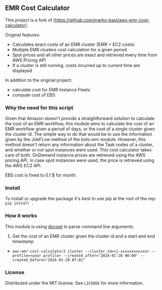 ## EMR Cost Calculator

This project is a fork of [https://github.com/marko-bast/aws-emr-cost-calculator].

Original features:
- Calculates exact costs of an EMR cluster (EMR + EC2 costs)
- Multiple EMR clusters cost calculation for a given period
- Spot prices and all other prices are exact and retrieved every time from AWS Pricing API
- If a cluster is still running, costs incurred up to current time are displayed

In addition to the original project:
- calculate cost for EMR Instance Fleets
- compute cost of EBS

### Why the need for this script

Given that Amazon doesn't provide a straightforward solution to calculate the cost of an EMR workflow, this module aims to calculate the cost of an EMR workflow given a period of days, or the cost of a single cluster given the cluster id. The simple way to do that would be to use the information given by the JobFLow method of the boto.emr module. However, this method doesn't return any information about the Task nodes of a cluster, and whether or not spot instances were used. This cost calculator takes care of both. OnDemand instance prices are retrieved using the AWS pricing API. In case spot instances were used, the price is retrieved using the AWS EC2 API.

EBS cost is fixed to 0.1 $ for month.

### Install

To install or upgrade the package it's best to use pip at the root of the rep:
`pip install .`

### How it works

This module is using [docopt](http://docopt.org/) to parse command line arguments.

1. Get the cost of an EMR cluster given the cluster id and a start and end timestamp
  * `aws-emr-cost-calculator2 cluster --cluster_id=<j-xxxxxxxxxxxx> --profile=<your profile> --created_after="2024-01-28 00:00" --created_before="2024-01-28 07:01"`

### License

Distributed under the MIT license. See `LICENSE` for more information.
